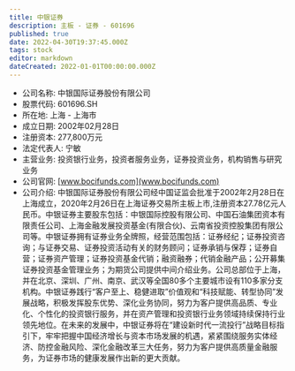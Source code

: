 ```yaml
---
title: 中银证券
description: 主板 - 证券 - 601696
published: true
date: 2022-04-30T19:37:45.000Z
tags: stock
editor: markdown
dateCreated: 2022-01-01T00:00:00.000Z
---
```


- 公司名称: 中银国际证券股份有限公司
- 股票代码: 601696.SH
- 所在地: 上海 - 上海市
- 成立日期: 2002年02月28日
- 注册资本: 277,800万元
- 法定代表人: 宁敏
- 主营业务: 投资银行业务，投资者服务业务，证券投资业务，机构销售与研究业务
- 公司官网: [www.bocifunds.com](www.bocifunds.com)
- 公司介绍: 中银国际证券股份有限公司经中国证监会批准于2002年2月28日在上海成立，2020年2月26日在上海证券交易所主板上市,注册资本27.78亿元人民币。中银证券主要股东包括：中银国际控股有限公司、中国石油集团资本有限责任公司、上海金融发展投资基金(有限合伙)、云南省投资控股集团有限公司等。中银证券拥有证券业务全牌照，经营范围包括：证券经纪；证券投资咨询；与证券交易、证券投资活动有关的财务顾问；证券承销与保荐；证券自营；证券资产管理；证券投资基金代销；融资融券；代销金融产品；公开募集证券投资基金管理业务；为期货公司提供中间介绍业务。公司总部位于上海，并在北京、深圳、广州、南京、武汉等全国80多个主要城市设有110多家分支机构。中银证券践行“客户至上、稳健进取”价值观和“科技赋能、转型协同”发展战略，积极发挥股东优势、深化业务协同，努力为客户提供高品质、专业化、个性化的投资银行服务，并在资产管理和投资银行业务领域持续保持行业领先地位。在未来的发展中，中银证券将在“建设新时代一流投行”战略目标指引下，牢牢把握中国经济增长与资本市场发展的机遇，紧紧围绕服务实体经济、防控金融风险、深化金融改革三大任务，努力为客户提供高质量金融服务，为证券市场的健康发展作出新的更大贡献。



